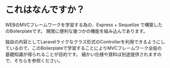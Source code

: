# これはなんですか？
WEBのMVCフレームワークを学習する為の、Express + Sequelize で構築したのBoilerplateです。
開発に便利な幾つかの機能を組み込んであります。

独自の内容としてLaravelライクなクラス形式のControllerを利用できるようにしているので、このBoilerplateで学習することによりMVCフレームワーク全般の基礎知識が得られることが目的です。
細かい仕様や資料は別途提供されますので、そちらを参照ください。
